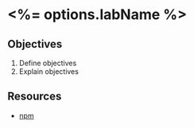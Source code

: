 # <%= options.labName %>

## Objectives

1. Define objectives
2. Explain objectives

## Resources

- [npm](https://npmjs.org)
